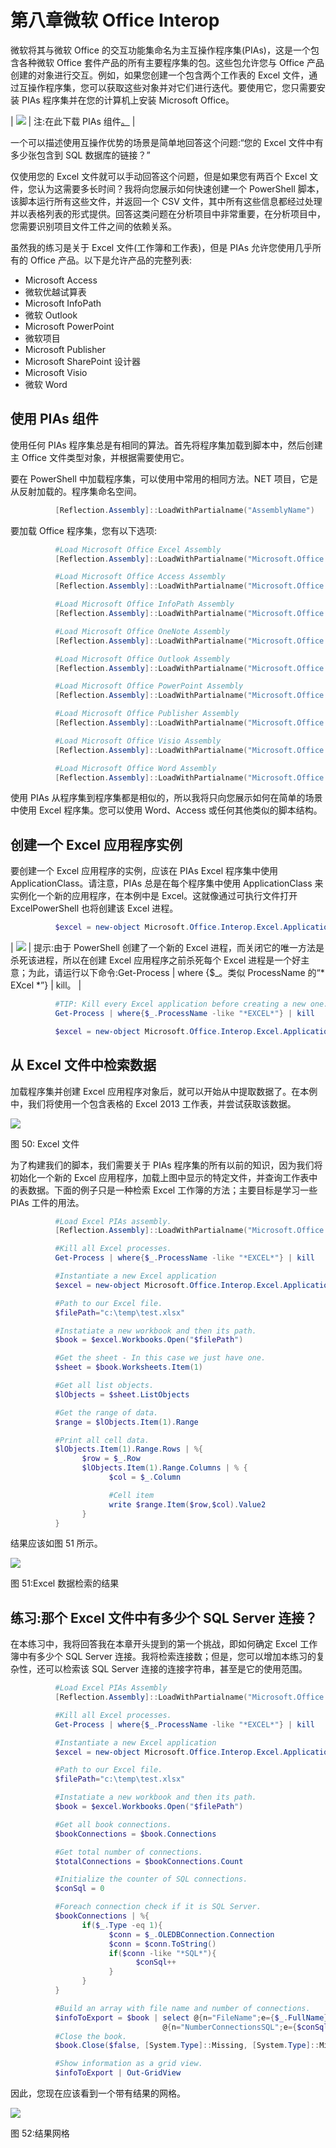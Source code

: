 # 第八章微软 Office Interop

微软将其与微软 Office 的交互功能集命名为主互操作程序集(PIAs)，这是一个包含各种微软 Office 套件产品的所有主要程序集的包。这些包允许您与 Office 产品创建的对象进行交互。例如，如果您创建一个包含两个工作表的 Excel 文件，通过互操作程序集，您可以获取这些对象并对它们进行迭代。要使用它，您只需要安装 PIAs 程序集并在您的计算机上安装 Microsoft Office。

| ![](img/note.png) | 注:在此下载 PIAs 组件[。](http://www.microsoft.com/en-us/download/details.aspx?id=3508) |

一个可以描述使用互操作优势的场景是简单地回答这个问题:“您的 Excel 文件中有多少张包含到 SQL 数据库的链接？”

仅使用您的 Excel 文件就可以手动回答这个问题，但是如果您有两百个 Excel 文件，您认为这需要多长时间？我将向您展示如何快速创建一个 PowerShell 脚本，该脚本运行所有这些文件，并返回一个 CSV 文件，其中所有这些信息都经过处理并以表格列表的形式提供。回答这类问题在分析项目中非常重要，在分析项目中，您需要识别项目文件工件之间的依赖关系。

虽然我的练习是关于 Excel 文件(工作簿和工作表)，但是 PIAs 允许您使用几乎所有的 Office 产品。以下是允许产品的完整列表:

*   Microsoft Access
*   微软优越试算表
*   Microsoft InfoPath
*   微软 Outlook
*   Microsoft PowerPoint
*   微软项目
*   Microsoft Publisher
*   Microsoft SharePoint 设计器
*   Microsoft Visio
*   微软 Word

## 使用 PIAs 组件

使用任何 PIAs 程序集总是有相同的算法。首先将程序集加载到脚本中，然后创建主 Office 文件类型对象，并根据需要使用它。

要在 PowerShell 中加载程序集，可以使用中常用的相同方法。NET 项目，它是从反射加载的。程序集命名空间。

```powershell
          [Reflection.Assembly]::LoadWithPartialname("AssemblyName")

```

要加载 Office 程序集，您有以下选项:

```powershell
          #Load Microsoft Office Excel Assembly
          [Reflection.Assembly]::LoadWithPartialname("Microsoft.Office.Interop.Excel")

          #Load Microsoft Office Access Assembly
          [Reflection.Assembly]::LoadWithPartialname("Microsoft.Office.Interop.Access")

          #Load Microsoft Office InfoPath Assembly
          [Reflection.Assembly]::LoadWithPartialname("Microsoft.Office.Interop.InfoPath")

          #Load Microsoft Office OneNote Assembly
          [Reflection.Assembly]::LoadWithPartialname("Microsoft.Office.Interop.OneNote")

          #Load Microsoft Office Outlook Assembly
          [Reflection.Assembly]::LoadWithPartialname("Microsoft.Office.Interop.Outlook")

          #Load Microsoft Office PowerPoint Assembly
          [Reflection.Assembly]::LoadWithPartialname("Microsoft.Office.Interop.PowerPoint")

          #Load Microsoft Office Publisher Assembly
          [Reflection.Assembly]::LoadWithPartialname("Microsoft.Office.Interop.Publisher")

          #Load Microsoft Office Visio Assembly
          [Reflection.Assembly]::LoadWithPartialname("Microsoft.Office.Interop.Visio")

          #Load Microsoft Office Word Assembly
          [Reflection.Assembly]::LoadWithPartialname("Microsoft.Office.Interop.Word")

```

使用 PIAs 从程序集到程序集都是相似的，所以我将只向您展示如何在简单的场景中使用 Excel 程序集。您可以使用 Word、Access 或任何其他类似的脚本结构。

## 创建一个 Excel 应用程序实例

要创建一个 Excel 应用程序的实例，应该在 PIAs Excel 程序集中使用 ApplicationClass。请注意，PIAs 总是在每个程序集中使用 ApplicationClass 来实例化一个新的应用程序，在本例中是 Excel。这就像通过可执行文件打开 ExcelPowerShell 也将创建该 Excel 进程。

```powershell
          $excel = new-object Microsoft.Office.Interop.Excel.ApplicationClass

```

| ![](img/tip.png) | 提示:由于 PowerShell 创建了一个新的 Excel 进程，而关闭它的唯一方法是杀死该进程，所以在创建 Excel 应用程序之前杀死每个 Excel 进程是一个好主意；为此，请运行以下命令:Get-Process &#124; where {$_。类似 ProcessName 的“* EXcel *”} &#124; kill。 |

```powershell
          #TIP: Kill every Excel application before creating a new one.
          Get-Process | where{$_.ProcessName -like "*EXCEL*"} | kill

          $excel = new-object Microsoft.Office.Interop.Excel.ApplicationClass

```

## 从 Excel 文件中检索数据

加载程序集并创建 Excel 应用程序对象后，就可以开始从中提取数据了。在本例中，我们将使用一个包含表格的 Excel 2013 工作表，并尝试获取该数据。

![](img/image055.jpg)

图 50: Excel 文件

为了构建我们的脚本，我们需要关于 PIAs 程序集的所有以前的知识，因为我们将初始化一个新的 Excel 应用程序，加载上图中显示的特定文件，并查询工作表中的表数据。下面的例子只是一种检索 Excel 工作簿的方法；主要目标是学习一些 PIAs 工件的用法。

```powershell
          #Load Excel PIAs assembly.
          [Reflection.Assembly]::LoadWithPartialname("Microsoft.Office.Interop.Excel")

          #Kill all Excel processes.
          Get-Process | where{$_.ProcessName -like "*EXCEL*"} | kill

          #Instantiate a new Excel application
          $excel = new-object Microsoft.Office.Interop.Excel.ApplicationClass

          #Path to our Excel file.
          $filePath="c:\temp\test.xlsx" 

          #Instatiate a new workbook and then its path.
          $book = $excel.Workbooks.Open("$filePath")

          #Get the sheet - In this case we just have one.
          $sheet = $book.Worksheets.Item(1)

          #Get all list objects.
          $lObjects = $sheet.ListObjects

          #Get the range of data.
          $range = $lObjects.Item(1).Range

          #Print all cell data.
          $lObjects.Item(1).Range.Rows | %{
                $row = $_.Row    
                $lObjects.Item(1).Range.Columns | % {
                      $col = $_.Column

                      #Cell item
                      write $range.Item($row,$col).Value2
                }
          }

```

结果应该如图 51 所示。

![](img/image056.jpg)

图 51:Excel 数据检索的结果

## 练习:那个 Excel 文件中有多少个 SQL Server 连接？

在本练习中，我将回答我在本章开头提到的第一个挑战，即如何确定 Excel 工作簿中有多少个 SQL Server 连接。我将检索连接数；但是，您可以增加本练习的复杂性，还可以检索该 SQL Server 连接的连接字符串，甚至是它的使用范围。

```powershell
          #Load Excel PIAs Assembly
          [Reflection.Assembly]::LoadWithPartialname("Microsoft.Office.Interop.Excel")

          #Kill all Excel processes.
          Get-Process | where{$_.ProcessName -like "*EXCEL*"} | kill

          #Instantiate a new Excel application
          $excel = new-object Microsoft.Office.Interop.Excel.ApplicationClass

          #Path to our Excel file.
          $filePath="c:\temp\test.xlsx" 

          #Instatiate a new workbook and then its path.
          $book = $excel.Workbooks.Open("$filePath")

          #Get all book connections.
          $bookConnections = $book.Connections

          #Get total number of connections.
          $totalConnections = $bookConnections.Count

          #Initialize the counter of SQL connections.
          $conSql = 0

          #Foreach connection check if it is SQL Server.
          $bookConnections | %{
                if($_.Type -eq 1){
                      $conn = $_.OLEDBConnection.Connection
                      $conn = $conn.ToString()
                      if($conn -like "*SQL*"){
                            $conSql++
                      }
                }
          }

          #Build an array with file name and number of connections.
          $infoToExport = $book | select @{n="FileName";e={$_.FullName};},
                                  @{n="NumberConnectionsSQL";e={$conSql};} 
          #Close the book.
          $book.Close($false, [System.Type]::Missing, [System.Type]::Missing)

          #Show information as a grid view.
          $infoToExport | Out-GridView

```

因此，您现在应该看到一个带有结果的网格。

![](img/image057.png)

图 52:结果网格